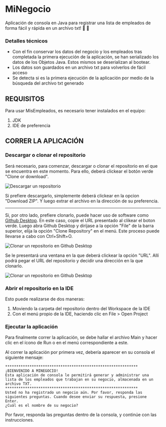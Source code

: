 # MiNegocio
Aplicación de consola en Java para registrar una lista de empleados de forma fácil y rápida en un archivo txt! :memo: :dash: 

### Detalles técnicos
* Con el fin conservar los datos del negocio y los empleados tras completada la primera ejecución de la aplicación, se han serializado los datos de los Objetos Java. Estos mismos se deserializan al bootear.
* Los datos son guardados en un archivo txt para volverlos de fácil acceso
* Se detecta si es la primera ejecución de la aplicación por medio de la búsqueda del archivo txt generado

## REQUISITOS
Para usar MisEmpleados, es necesario tener instalados en el equipo:
1. JDK
2. IDE de preferencia

## CORRER LA APLICACIÓN
### Descargar o clonar el repositorio
 
 Será necesario, para comenzar, descargar o clonar el repositorio en el que se encuentra en este momento. Para ello, deberá clickear el botón verde "Clone or download".

 ![Descargar un repositorio](https://i.imgur.com/cBeY4Zp.png "Descargar un repositorio")

 Si prefiere descargarlo, simplemente deberá clickear en la opcion "Download ZIP". Y luego extrar el archivo en la dirección de su preferencia.
 
 ___

 Si, por otro lado, prefiere clonarlo, puede hacer uso de software como [Github Desktop](https://desktop.github.com "Github Desktop"). En este caso, copie el URL presentado al clikear el boton verde. Luego abra Github Desktop y diríjase a la opción "File" de la barra superior, elija la opción "Clone Repository" en el menú. Este proceso puede llevarse a cabo con Ctrl+Shift+O.

 ![Clonar un repositorio en Github Desktop](https://i.imgur.com/KWss1Ga.png "Clonar un repositorio en Github Desktop")
 
 Se le presentará una ventana en la que deberá clickear la opción "URL". Allí podrá pegar el URL del repositorio y decidir una dirección en la que clonarlo.

 ![Clonar un repositorio en Github Desktop](https://i.imgur.com/Y3k4xmk.png "Clonar un repositorio en Github Desktop")

### Abrir el repositorio en la IDE
Esto puede realizarse de dos maneras:
1) Moviendo la carpeta del repositorio dentro del Workspace de la IDE
2) Con el menú propio de la IDE, haciendo clic en File > Open Project

### Ejecutar la aplicación
Para finalmente correr la aplicación, se debe hallar el archivo Main y hacer clic en el ícono de Run o en el menú correspondiente a este.

Al correr la aplicación por primera vez, debería aparecer en su consola el siguiente mensaje:
 ```
************************************************************
¡BIENVENIDO A MINEGOCIO!
Esta aplicación de consola le permitirá generar y administrar una lista de los empleados que trabajan en su negocio, almacenada en un archivo TXT.
************************************************************
Usted no ha registrado un negocio aún. Por favor, responda las siguientes preguntas. Cuando desee enviar su respuesta, presione Enter.
¿Cuál es el nombre de su negocio?
 ```

Por favor, responda las preguntas dentro de la consola, y continúe con las instrucciones.



